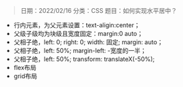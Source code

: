 > 日期：2022/02/16
分类：CSS
题目：如何实现水平居中？

- 行内元素，为父元素设置：text-aligin:center；
- 父级子级均为块级且宽度固定：margin:0 auto；
- 父相子绝，left: 0; right: 0; width: 固定; margin: auto；
- 父相子绝，left: 50%; margin-left: -宽度的一半；
- 父相子绝，left: 50%; transform: translateX(-50%);
- flex布局
- grid布局

